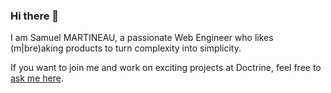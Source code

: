### Hi there 👋


I am Samuel MARTINEAU, a passionate Web Engineer who likes (m|bre)aking products to turn complexity into simplicity.


If you want to join me and work on exciting projects at Doctrine, feel free to [ask me here](https://cooptation.hellotrusty.io/zqo343sglg).

